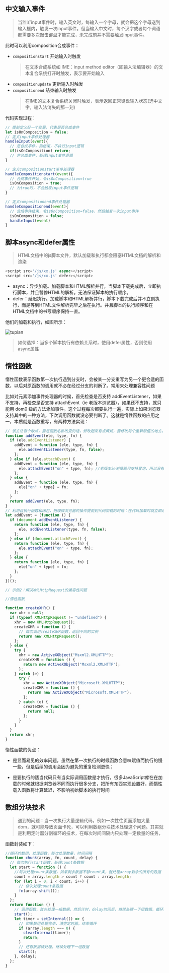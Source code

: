 ## 中文输入事件

>当监听input事件时，输入英文时，每输入一个字母，就会把这个字母送到输入框内，触发一次input事件。但当输入中文时，每个汉字或者每个词语都需要多次敲击键盘才能完成，未完成前并不需要触发input事件。

此时可以利用composition合成事件：
- `compositionstart` 开始输入时触发
  >在文本合成系统如 IME：input method editor（即输入法编辑器）的文本复合系统打开时触发，表示要开始输入
- `compositionupdate` 更新输入时触发
- `compositionend` 结束输入时触发
  > 在IME的文本复合系统关闭时触发，表示返回正常键盘输入状态(选中文字，输入法消失的那一刻)

代码实现过程：

```js
// 提前定义好一个变量，代表是否合成事件
let isOnComposition = false;
// 定义input事件处理器
handleInput(event){
  // 是合成事件，则结束，不执行input逻辑
  if(isOnComposition) return;
  // 非合成事件，处理input事件逻辑
}

// 定义compositionstart事件处理器
handleCompositionstart(event){
  // 合成事件开始，令isOnComposition=true
  isOnComposition = true;
  // 为true时，不会触发input事件逻辑
}

// 定义compositionend事件处理器
handleCompositionend(event){
  // 合成事件结束，令isOnComposition=false，然后触发一次input事件
  isOnComposition = false;
  handleInput(event)
}

```
## 脚本async和defer属性

> HTML文档中的js脚本文件，默认加载和执行都会阻塞HTML文档的解析和渲染

```js
<script src='/js/xx.js' async></script>
<script src='/js/xx.js' defer></script>

```

- async：异步加载。加载脚本和HTML解析并行，当脚本下载完成后，立即执行脚本，并且暂停HTML的解析。无法保证脚本的执行顺序。
- defer：延迟执行。加载脚本和HTML解析并行，脚本下载完成后并不立刻执行，而是等到HTML文件解析完毕之后在执行。并且脚本的执行顺序和在HTML文档中的书写顺序保持一直。

他们的加载和执行，如图所示：

![tupian](https://p1-jj.byteimg.com/tos-cn-i-t2oaga2asx/gold-user-assets/2020/4/3/1713e43a3a39328c~tplv-t2oaga2asx-jj-mark:3024:0:0:0:q75.awebp)

>如何选择：当多个脚本执行有依赖关系时，使用defer属性，否则使用async属性
## 惰性函数

惰性函数表示函数第一次执行遇到分支时，会被某一分支重写为另一个更合适的函数，以后对原函数的调用就不必在经过分支的判断了。常用来处理兼容性问题

比如对元素添加事件处理器的时候，首先检查是否支持 addEventListener，如果不支持，再检查是否支持 attachEvent（ie 老版本浏览器），如果还不支持，就只能用 dom0 级的方法添加事件。这个过程每次都要执行一遍，实际上如果浏览器支持其中的一种方法，下次调用函数就没必要判断了。这就是惰性函数的应用之一，本质就是函数重写，有两种方法实现：

```js
// 该方法有个缺点，要是函数名称改变的话，修改起来有点麻烦，要修改每个重新赋值的地方。
function addEvent(ele, type, fn) {
  if (ele.addEventListener) {
    addEvent = function (ele, type, fn) {
      ele.addEventListener(type, fn, false);
    };
  } else if (ele.attachEvent) {
    addEvent = function (ele, type, fn) {
      ele.attachEvent("on" + type, fn); //老版本ie浏览器只支持冒泡，所以没有第三个参数，并且事件类型都以on开头，所以要进行拼接
    };
  } else {
    addEvent = function (ele, type, fn) {
      ele["on" + type] = fn;
    };
  }
  return addEvent(ele, type, fn);
}
// 利用自执行函数和闭包，把嗅探浏览器的操作提前到代码加载的时候：在代码加载时就立即进行一次判断，以便让addEvent返回一个包裹了正确逻辑的函数：
let addEvent = (function () {
  if (document.addEventListener) {
    return function (ele, type, fn) {
      ele, addEventListener(type, fn, false);
    };
  } else if (document.attachEvent) {
    return function (ele, type, fn) {
      ele.attachEvent("on" + type, fn);
    };
  } else {
    return function (ele, type, fn) {
      ele["on" + type] = fn;
    };
  }
})();

// 示例2：解决XMLHttpRequest的兼容性问题

//惰性函数

function createXHR() {
  var xhr = null;
  if (typeof XMLHttpRequest != "undefined") {
    xhr = new XMLHttpRequest();
    createXHR = function () {
      // 每次调用createXHR函数，返回不同的实例
      return new XMLHttpRequest();
    };
  } else {
    try {
      xhr = new ActiveXObject("Msxml2.XMLHTTP");
      createXHR = function () {
        return new ActiveXObject("Msxml2.XMLHTTP");
      };
    } catch (e) {
      try {
        xhr = new ActiveXObject("Microsoft.XMLHTTP");
        createXHR = function () {
          return new ActiveXObject("Microsoft.XMLHTTP");
        };
      } catch (e) {
        createXHR = function () {
          return null;
        };
      }
    }
  }
  return xhr;
}
```
惰性函数的优点：
- 是显而易见的效率问题，虽然在第一次执行的时候函数会意味赋值而执行的慢一些，但是后续的调用会因为避免的重复检测更快；

- 是要执行的适当代码只有当实际调用函数是才执行，很多JavaScript库在在加载的时候就根据浏览器不同而执行很多分支，把所有东西实现设置好，而惰性载入函数将计算延迟，不影响初始脚本的执行时间
## 数组分块技术

> 遇到的问题：当一次执行大量逻辑代码，例如一次性往页面添加大量 dom，就可能导致页面卡死，可以利用数组分块技术处理这个问题。其实就是利用定时器分割循环的技术，在每次时间间隔内只处理一定数量的任务，

函数封装如下：

```js
//循环的数组，处理函数，每次处理数量，时间间隔
function chunk(array, fn, count, delay) {
  // 每次执行start函数，处理count条数据
  let start = function () {
    //每次处理count条数据，如果剩余数据不够count条，就处理array剩余的所有的数据
    count = array.length > count ? count : array.length;
    for (let i = 0; i < count; i++) {
      // 依次处理count条数据
      fn(array.shift());
    }
  };
  return function () {
    // 调用函数，首先处理一组数据，然后计时，delay时间后，继续处理一下组数据，循环这个过程，知道数据处理完毕
    start();
    let timer = setInternal(() => {
      // 如果数组处理完毕，清空定时器，结束循环
      if (array.length === 0) {
        clearInternal(timer);
        return;
      }
      // 还有数据待处理，继续处理下一组数据
      start();
    }, delay);
  };
}
```
